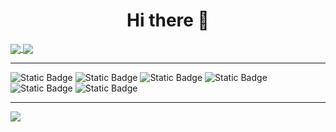 <h1  align="center">Hi there 👋</h1>

<a href="https://github.com/hanieh-bakhshi">
  <img align="center" src="https://github-readme-stats.vercel.app/api?username=hanieh-bakhshi&show_icons=true&count_private=true&include_all_commits=true&theme=tokyonight" />
</a>
<a href="https://github.com/hanieh-bakhshi">
  <img align="center" src="https://github-readme-stats.vercel.app/api/top-langs/?username=hanieh-bakhshi&layout=compact&langs_count=100&theme=tokyonight"/>
</a>

<hr>

![Static Badge](https://img.shields.io/badge/PHP-%900074.svg?:badgeContent?style=for-the-badge&logo=PHP&logoColor=white&color=purple)
![Static Badge](https://img.shields.io/badge/MySQL-%900074.svg?:badgeContent?style=for-the-badge&logo=MySQL&logoColor=white&color=purple)
![Static Badge](https://img.shields.io/badge/JavaScript-%900074.svg?:badgeContent?style=for-the-badge&logo=JavaScript&logoColor=white&color=yellow)
![Static Badge](https://img.shields.io/badge/HTML5-%900074.svg?:badgeContent?style=for-the-badge&logo=HTML5&logoColor=white&color=red)
![Static Badge](https://img.shields.io/badge/CSS3-%900074.svg?:badgeContent?style=for-the-badge&logo=CSS3&logoColor=white&color=blue)
![Static Badge](https://img.shields.io/badge/Bootstrap-%900074.svg?:badgeContent?style=for-the-badge&logo=Bootstrap&logoColor=white&color=purple)

<hr>

[![](https://visitcount.itsvg.in/api?id=hanieh-bakhshi&label=Profile%20Views&color=11&icon=5&pretty=true)](https://visitcount.itsvg.in)

<!--
**hanieh-bakhshi/hanieh-bakhshi** is a ✨ _special_ ✨ repository because its `README.md` (this file) appears on your GitHub profile.

Here are some ideas to get you started:

- 🔭 I’m currently working on ...
- 🌱 I’m currently learning ...
- 👯 I’m looking to collaborate on ...
- 🤔 I’m looking for help with ...
- 💬 Ask me about ...
- 📫 How to reach me: ...
- 😄 Pronouns: ...
- ⚡ Fun fact: ...
-->
